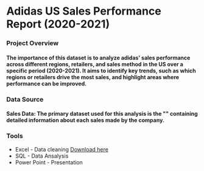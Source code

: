 # Adidas US Sales Performance Report (2020-2021)
### Project Overview
#### The importance of this dataset is to analyze adidas’ sales performance across different regions, retailers, and sales method in the US over a specific period (2020-2021). It aims to identify key trends, such as which regions or retailers drive the most sales, and highlight areas where performance can be improved. 

### Data Source
#### Sales Data: The primary dataset used for this analysis is the "" containing detailed information about each sales made by the company.

### Tools
- Excel - Data cleaning [Download here](https://youtu.be/5eLtjO2Hfs0?si=1PGhKUuRtuWJKDbd)
- SQL - Data Ansalysis
- Power Point - Presentation

  
